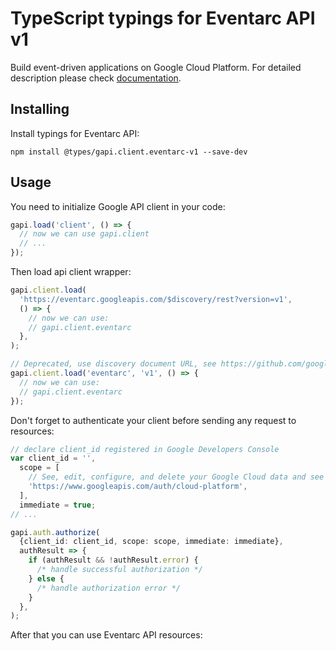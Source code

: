 # TypeScript typings for Eventarc API v1

Build event-driven applications on Google Cloud Platform.
For detailed description please check [documentation](https://cloud.google.com/eventarc).

## Installing

Install typings for Eventarc API:

```
npm install @types/gapi.client.eventarc-v1 --save-dev
```

## Usage

You need to initialize Google API client in your code:

```typescript
gapi.load('client', () => {
  // now we can use gapi.client
  // ...
});
```

Then load api client wrapper:

```typescript
gapi.client.load(
  'https://eventarc.googleapis.com/$discovery/rest?version=v1',
  () => {
    // now we can use:
    // gapi.client.eventarc
  },
);
```

```typescript
// Deprecated, use discovery document URL, see https://github.com/google/google-api-javascript-client/blob/master/docs/reference.md#----gapiclientloadname----version----callback--
gapi.client.load('eventarc', 'v1', () => {
  // now we can use:
  // gapi.client.eventarc
});
```

Don't forget to authenticate your client before sending any request to resources:

```typescript
// declare client_id registered in Google Developers Console
var client_id = '',
  scope = [
    // See, edit, configure, and delete your Google Cloud data and see the email address for your Google Account.
    'https://www.googleapis.com/auth/cloud-platform',
  ],
  immediate = true;
// ...

gapi.auth.authorize(
  {client_id: client_id, scope: scope, immediate: immediate},
  authResult => {
    if (authResult && !authResult.error) {
      /* handle successful authorization */
    } else {
      /* handle authorization error */
    }
  },
);
```

After that you can use Eventarc API resources: <!-- TODO: make this work for multiple namespaces -->

```typescript

```

